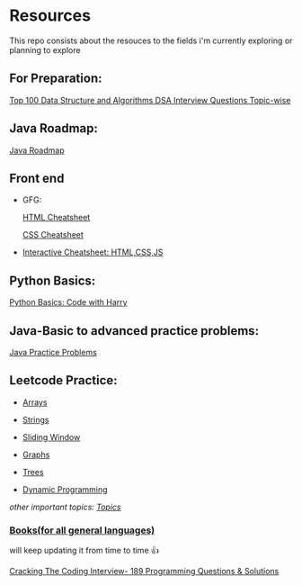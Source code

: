 # Resources
This repo consists about the resouces to the fields i'm currently exploring or planning to explore

## For Preparation:
[Top 100 Data Structure and Algorithms DSA Interview Questions Topic-wise](https://www.geeksforgeeks.org/top-100-data-structure-and-algorithms-dsa-interview-questions-topic-wise/)

## Java Roadmap:
[Java Roadmap](https://whimsical.com/java-F3wA8hstGi42DU8BZrsCUL)
## Front end
- GFG:
  
  [HTML Cheatsheet](https://www.geeksforgeeks.org/html-cheat-sheet/)
  
  [CSS Cheatsheet](https://www.geeksforgeeks.org/css-cheat-sheet-a-basic-guide-to-css/)

- [Interactive Cheatsheet: HTML,CSS,JS](https://html-css-js.com/)

## Python Basics:
[Python Basics: Code with Harry](https://www.codewithharry.com/tutorial/python/)

## Java-Basic to advanced practice problems:
[Java Practice Problems](https://www.javatpoint.com/java-practice-programs)

## Leetcode Practice:
- [Arrays](https://leetcode.com/problem-list/a6kvh7a2/)

- [Strings](https://leetcode.com/problem-list/a6kva8yd/)
  
- [Sliding Window](https://leetcode.com/problem-list/akvvpybi/)

- [Graphs](https://leetcode.com/problem-list/a6kwrtld/)

- [Trees](https://leetcode.com/problem-list/a6kwoqis/)

- [Dynamic Programming](https://leetcode.com/problem-list/a6kwegtr/)

_other important topics: [Topics](https://vineethchivukula.hashnode.dev/essential-coding-patterns-for-mastering-dsa)_

### [Books(for all general languages)](https://flaviocopes.com/access/)

will keep updating it from time to time 👍


[Cracking The Coding Interview- 189 Programming Questions & Solutions](https://drive.google.com/file/d/1tXiOMerxLnBWOawAHBkLHZfolZ_qGhvr/view?usp=drive_link)
